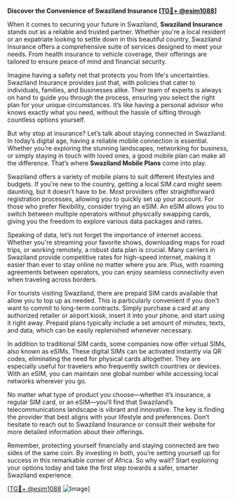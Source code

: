 **Discover the Convenience of Swaziland Insurance [[TG💪+ @esim1088](https://t.me/s/esim1088)]**

When it comes to securing your future in Swaziland, **Swaziland Insurance** stands out as a reliable and trusted partner. Whether you're a local resident or an expatriate looking to settle down in this beautiful country, Swaziland Insurance offers a comprehensive suite of services designed to meet your needs. From health insurance to vehicle coverage, their offerings are tailored to ensure peace of mind and financial security.

Imagine having a safety net that protects you from life's uncertainties. Swaziland Insurance provides just that, with policies that cater to individuals, families, and businesses alike. Their team of experts is always on hand to guide you through the process, ensuring you select the right plan for your unique circumstances. It’s like having a personal advisor who knows exactly what you need, without the hassle of sifting through countless options yourself.

But why stop at insurance? Let’s talk about staying connected in Swaziland. In today’s digital age, having a reliable mobile connection is essential. Whether you’re exploring the stunning landscapes, networking for business, or simply staying in touch with loved ones, a good mobile plan can make all the difference. That’s where **Swaziland Mobile Plans** come into play. 

Swaziland offers a variety of mobile plans to suit different lifestyles and budgets. If you're new to the country, getting a local SIM card might seem daunting, but it doesn’t have to be. Most providers offer straightforward registration processes, allowing you to quickly set up your account. For those who prefer flexibility, consider trying an eSIM. An eSIM allows you to switch between multiple operators without physically swapping cards, giving you the freedom to explore various data packages and rates.

Speaking of data, let’s not forget the importance of internet access. Whether you're streaming your favorite shows, downloading maps for road trips, or working remotely, a robust data plan is crucial. Many carriers in Swaziland provide competitive rates for high-speed internet, making it easier than ever to stay online no matter where you are. Plus, with roaming agreements between operators, you can enjoy seamless connectivity even when traveling across borders.

For tourists visiting Swaziland, there are prepaid SIM cards available that allow you to top up as needed. This is particularly convenient if you don't want to commit to long-term contracts. Simply purchase a card at any authorized retailer or airport kiosk, insert it into your phone, and start using it right away. Prepaid plans typically include a set amount of minutes, texts, and data, which can be easily replenished whenever necessary.

In addition to traditional SIM cards, some companies now offer virtual SIMs, also known as eSIMs. These digital SIMs can be activated instantly via QR codes, eliminating the need for physical cards altogether. They are especially useful for travelers who frequently switch countries or devices. With an eSIM, you can maintain one global number while accessing local networks wherever you go.

No matter what type of product you choose—whether it’s insurance, a regular SIM card, or an eSIM—you’ll find that Swaziland’s telecommunications landscape is vibrant and innovative. The key is finding the provider that best aligns with your lifestyle and preferences. Don’t hesitate to reach out to Swaziland Insurance or consult their website for more detailed information about their offerings.

Remember, protecting yourself financially and staying connected are two sides of the same coin. By investing in both, you’re setting yourself up for success in this remarkable corner of Africa. So why wait? Start exploring your options today and take the first step towards a safer, smarter Swaziland experience.

[[TG💪+ @esim1088](https://t.me/s/esim1088) ![Image](https://i.postimg.cc/Y0z9fWf4/image.png)]